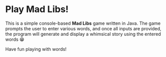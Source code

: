 # Play Mad Libs! 
This is a simple console-based **Mad Libs** game written in Java. The game prompts the user to enter various words, and once all inputs are provided, the program will generate and display a whimsical story using the entered words 😁 

Have fun playing with words!